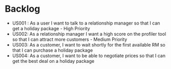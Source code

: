 # Backlog
* US001 : As a user I want to talk to a relationship manager so that I can get a holiday package - High Priority
* US002: As a relationship manager I want a high score on the profiler tool so that I can attract more customers - Medium Priority
* US003: As a customer, I want to wait shortly for the first available RM so that I can purchase a holiday package
* US004: As a customer, I want to be able to negotiate prices so that I can get the best deal on a holiday package
